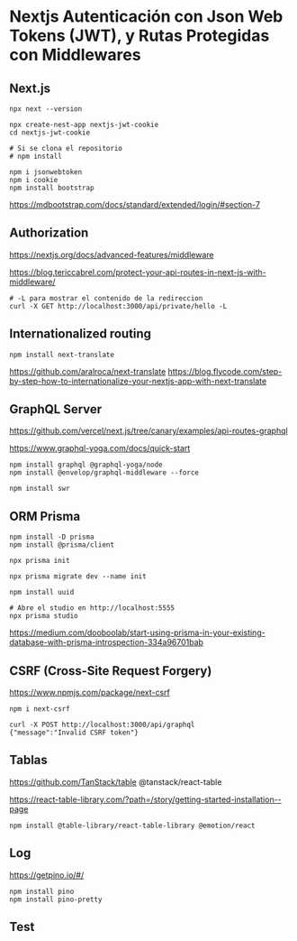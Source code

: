 # Nextjs Autenticación con Json Web Tokens (JWT), y Rutas Protegidas con Middlewares

## Next.js

```
npx next --version

npx create-nest-app nextjs-jwt-cookie
cd nextjs-jwt-cookie

# Si se clona el repositorio
# npm install

npm i jsonwebtoken
npm i cookie
npm install bootstrap

```

https://mdbootstrap.com/docs/standard/extended/login/#section-7

## Authorization
https://nextjs.org/docs/advanced-features/middleware

https://blog.tericcabrel.com/protect-your-api-routes-in-next-js-with-middleware/

```
# -L para mostrar el contenido de la redireccion
curl -X GET http://localhost:3000/api/private/hello -L   
```

## Internationalized routing

```
npm install next-translate
```

https://github.com/aralroca/next-translate
https://blog.flycode.com/step-by-step-how-to-internationalize-your-nextjs-app-with-next-translate

## GraphQL Server

https://github.com/vercel/next.js/tree/canary/examples/api-routes-graphql

https://www.graphql-yoga.com/docs/quick-start

```
npm install graphql @graphql-yoga/node
npm install @envelop/graphql-middleware --force

npm install swr
```

## ORM Prisma

```
npm install -D prisma
npm install @prisma/client

npx prisma init

npx prisma migrate dev --name init

npm install uuid

# Abre el studio en http://localhost:5555
npx prisma studio
```

https://medium.com/dooboolab/start-using-prisma-in-your-existing-database-with-prisma-introspection-334a96701bab

## CSRF (Cross-Site Request Forgery)

https://www.npmjs.com/package/next-csrf

```
npm i next-csrf

curl -X POST http://localhost:3000/api/graphql
{"message":"Invalid CSRF token"}       

```

## Tablas

https://github.com/TanStack/table
@tanstack/react-table


https://react-table-library.com/?path=/story/getting-started-installation--page

```
npm install @table-library/react-table-library @emotion/react
```

## Log

https://getpino.io/#/

```
npm install pino
npm install pino-pretty
```

## Test
